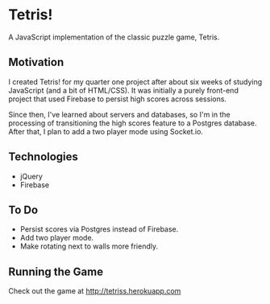 # Tetris!
A JavaScript implementation of the classic puzzle game, Tetris.

## Motivation
I created Tetris! for my quarter one project after about six weeks of studying JavaScript (and a bit of HTML/CSS). It was initially a purely front-end project that used Firebase to persist high scores across sessions.

Since then, I've learned about servers and databases, so I'm in the processing of transitioning the high scores feature to a Postgres database. After that, I plan to add a two player mode using Socket.io.

## Technologies
- jQuery
- Firebase

## To Do
- Persist scores via Postgres instead of Firebase.
- Add two player mode.
- Make rotating next to walls more friendly.

## Running the Game
Check out the game at http://tetriss.herokuapp.com
